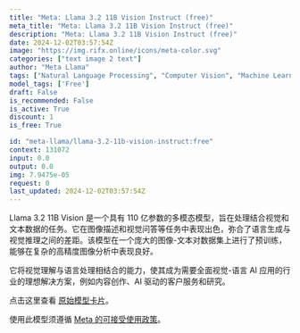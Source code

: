 ```yaml
---
title: "Meta: Llama 3.2 11B Vision Instruct (free)"
meta_title: "Meta: Llama 3.2 11B Vision Instruct (free)"
description: "Meta: Llama 3.2 11B Vision Instruct (free)"
date: 2024-12-02T03:57:54Z
image: "https://img.rifx.online/icons/meta-color.svg"
categories: ["text image 2 text"]
author: "Meta Llama"
tags: ["Natural Language Processing", "Computer Vision", "Machine Learning", "Generative AI", "Ethics", "Free"]
model_tags: ['Free']
draft: False
is_recommended: False
is_active: True
discount: 1
is_free: True

id: "meta-llama/llama-3.2-11b-vision-instruct:free"
context: 131072
input: 0.0
output: 0.0
img: 7.9475e-05
request: 0
last_updated: 2024-12-02T03:57:54Z
---
```


Llama 3.2 11B Vision 是一个具有 110 亿参数的多模态模型，旨在处理结合视觉和文本数据的任务。它在图像描述和视觉问答等任务中表现出色，弥合了语言生成与视觉推理之间的差距。该模型在一个庞大的图像-文本对数据集上进行了预训练，能够在复杂的高精度图像分析中表现良好。

它将视觉理解与语言处理相结合的能力，使其成为需要全面视觉-语言 AI 应用的行业的理想解决方案，例如内容创作、AI 驱动的客户服务和研究。

点击这里查看 [原始模型卡片](https://github.com/meta-llama/llama-models/blob/main/models/llama3_2/MODEL_CARD_VISION.md)。

使用此模型须遵循 [Meta 的可接受使用政策](https://www.llama.com/llama3/use-policy/)。

